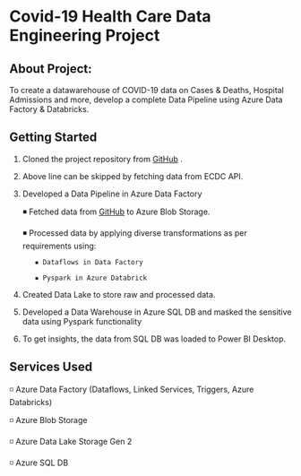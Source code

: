 # Covid-19 Health Care Data Engineering Project
## About Project:
To create a datawarehouse of COVID-19 data on Cases & Deaths, Hospital Admissions and more, develop a complete Data Pipeline using Azure Data Factory & Databricks.

## Getting Started
 1. Cloned the project repository from [GitHub](https://github.com/rashmi0007/health_data/tree/main/health_testdata) .
 
 2. Above line can be skipped by fetching data from ECDC API. 
 
 3. Developed a Data Pipeline in Azure Data Factory
    
       ◾ Fetched data from [GitHub](https://github.com/rashmi0007/health_data/tree/main/health_testdata) to Azure Blob Storage.
    
       ◾ Processed data by applying diverse transformations as per requirements using:
    
           ▪ Dataflows in Data Factory
    
           ▪ Pyspark in Azure Databrick
 
 5. Created Data Lake to store raw and processed data.

 6. Developed a Data Warehouse in Azure SQL DB and masked the sensitive data using Pyspark functionality
 
 7. To get insights, the data from SQL DB was loaded to Power BI Desktop.

## Services Used
 ◽ Azure Data Factory (Dataflows, Linked Services, Triggers, Azure Databricks)
 
 ◽ Azure Blob Storage
 
 ◽ Azure Data Lake Storage Gen 2
 
 ◽ Azure SQL DB
    
